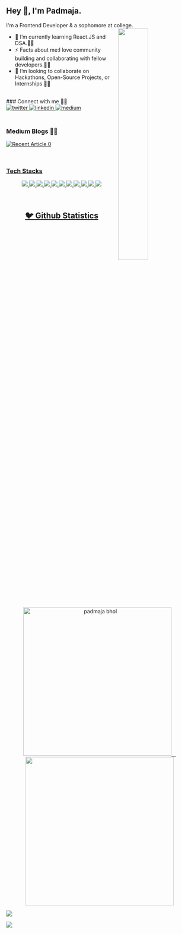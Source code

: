 
## Hey 👋, I'm Padmaja.
I'm a Frontend Developer & a sophomore at college. 
<br>
<img align="right" width="40%" src="https://user-images.githubusercontent.com/54095539/103103952-894d4980-464a-11eb-8670-5b026829077b.png">


- 🌱 I’m currently learning React.JS and DSA.👨‍🎓
- ⚡ Facts about me:I love community building and collaborating with fellow developers.👩‍💻
- 👯 I’m looking to collaborate on Hackathons, Open-Source Projects, or Internships 🙅‍♀️

<br>
### Connect with me 🤝🏻

<div align="left">
<a href="https://twitter.com/padmajab24" target="_blank">
<img src=https://img.shields.io/badge/twitter-%2300acee.svg?&style=for-the-badge&logo=twitter&logoColor=white alt=twitter style="margin-bottom: 5px;" />
</a>
<a href="https://www.linkedin.com/in/padmaja-bhol-9326941b5/" target="_blank">
<img src=https://img.shields.io/badge/linkedin-%231E77B5.svg?&style=for-the-badge&logo=linkedin&logoColor=white alt=linkedin style="margin-bottom: 5px;" />
</a>
<a href="https://medium.com/@brpadmaja224" target="_blank">
<img src=https://img.shields.io/badge/medium-%23292929.svg?&style=for-the-badge&logo=medium&logoColor=white alt=medium style="margin-bottom: 5px;" />
</a>  
</div>


<br>

### Medium Blogs ✍🏻
<a target="_blank" href="https://brpadmaja224.medium.com/behind-the-scenes-with-javascript-an-introduction-9403dbf0c462" href="https://github-readme-medium-recent-article.vercel.app/medium/@brpadmaja224/0"><img src="https://github-readme-medium-recent-article.vercel.app/medium/@brpadmaja224/0" alt="Recent Article 0">

	
<br>
	
### Tech Stacks

<p align="center">  <img src="https://img.shields.io/badge/React-20232A?style=for-the-badge&logo=react&logoColor=61DAFB"/> <img src="https://img.shields.io/badge/JavaScript-F7DF1E?style=for-the-badge&logo=javascript&logoColor=black"/> <img src="https://img.shields.io/badge/C-00599C?style=for-the-badge&logo=c&logoColor=white"/> <img src="https://img.shields.io/badge/C%2B%2B-00599C?style=for-the-badge&logo=c%2B%2B&logoColor=white"/> <img src="https://img.shields.io/badge/Tailwind_CSS-38B2AC?style=for-the-badge&logo=tailwind-css&logoColor=white"/> <img src="https://img.shields.io/badge/Bootstrap-563D7C?style=for-the-badge&logo=bootstrap&logoColor=white"/> <img src="https://img.shields.io/badge/styled--components-DB7093?style=for-the-badge&logo=styled-components&logoColor=white"/> <img src="https://img.shields.io/badge/Material--UI-0081CB?style=for-the-badge&logo=material-ui&logoColor=white"/> <img src="https://img.shields.io/badge/Gatsby-663399?style=for-the-badge&logo=gatsby&logoColor=white"/>  <img src="https://img.shields.io/badge/HTML-239120?style=for-the-badge&logo=html5&logoColor=white"/> <img src="https://img.shields.io/badge/CSS-239120?&style=for-the-badge&logo=css3&logoColor=white"/>
</p>
	
<!-- **Languages and Tools:**  

<code><img height="20" src="https://raw.githubusercontent.com/github/explore/80688e429a7d4ef2fca1e82350fe8e3517d3494d/topics/javascript/javascript.png"></code>
<code><img height="20" src="https://raw.githubusercontent.com/github/explore/5c058a388828bb5fde0bcafd4bc867b5bb3f26f3/topics/react/react.png"></code>	
<code><img height="20" src="https://raw.githubusercontent.com/github/explore/e94815998e4e0713912fed477a1f346ec04c3da2/topics/gatsby/gatsby.png"></code>
<code><img height="20" src="https://raw.githubusercontent.com/github/explore/5c058a388828bb5fde0bcafd4bc867b5bb3f26f3/topics/c/c.png"></code>
<code><img height="20" src="https://raw.githubusercontent.com/github/explore/80688e429a7d4ef2fca1e82350fe8e3517d3494d/topics/cpp/cpp.png"></code>
<code><img height="20" src="https://user-images.githubusercontent.com/54095539/120929825-2fc46d00-c708-11eb-9009-f4610456de66.png"></code>
<code><img height="20" src="https://raw.githubusercontent.com/github/explore/5c058a388828bb5fde0bcafd4bc867b5bb3f26f3/topics/bootstrap/bootstrap.png"></code>
<code><img height="20" src="https://raw.githubusercontent.com/github/explore/5c058a388828bb5fde0bcafd4bc867b5bb3f26f3/topics/materialui/materialui.png"></code> -->

	
<br>

  
  
<h2 align="center">🐦 Github Statistics </h2>
<p align='center'><img width="400px" src="https://github-readme-streak-stats.herokuapp.com/?user=padmajabhol&theme=radical" alt="padmaja bhol" />&nbsp; &nbsp;<img width="400px" src="https://github-readme-stats.vercel.app/api?username=padmajabhol&count_private=true&theme=radical"/></p>
 
  ![](https://activity-graph.herokuapp.com/graph?username=padmajabhol&theme=react-dark&hide_border=true&area=true)
	
![](https://komarev.com/ghpvc/?username=padmajabhol&color=79FFE1)	
	
<!-- <p align="center"> 
  Visitor count<br>
  <img src="https://profile-counter.glitch.me/padmajabhol/count.svg" />
</p>
	 -->
	




  
  
  








                                                                                                                          



